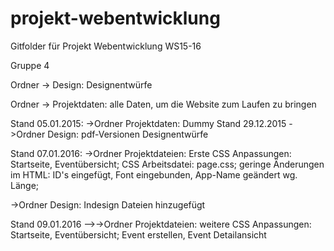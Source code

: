 # projekt-webentwicklung
Gitfolder für Projekt Webentwicklung WS15-16

Gruppe 4

Ordner -> Design: Designentwürfe

Ordner -> Projektdaten: alle Daten, um die Website zum Laufen zu bringen

Stand 05.01.2015:
->Ordner Projektdaten: Dummy Stand 29.12.2015
->Ordner Design: pdf-Versionen Designentwürfe

Stand 07.01.2016:
->Ordner Projektdateien: 
Erste CSS Anpassungen: Startseite, Eventübersicht; 
CSS Arbeitsdatei: page.css; 
geringe Änderungen im HTML: ID's eingefügt, Font eingebunden, App-Name geändert wg. Länge; 

->Ordner Design: Indesign Dateien hinzugefügt


Stand 09.01.2016
-->->Ordner Projektdateien: 
weitere CSS Anpassungen: Startseite, Eventübersicht; Event erstellen, Event Detailansicht
